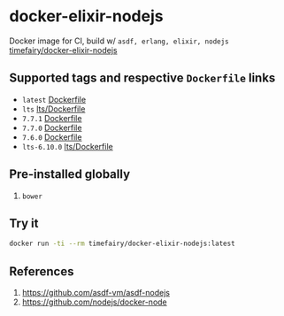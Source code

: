 # docker-elixir-nodejs

Docker image for CI, build w/ `asdf, erlang, elixir, nodejs` [timefairy/docker-elixir-nodejs](https://hub.docker.com/r/timefairy/docker-elixir-nodejs/)


## Supported tags and respective `Dockerfile` links

-   `latest` [Dockerfile](https://github.com/luckynum7/docker-elixir-nodejs/blob/master/Dockerfile)
-   `lts` [lts/Dockerfile](https://github.com/luckynum7/docker-elixir-nodejs/blob/master/lts/Dockerfile)
-   `7.7.1` [Dockerfile](https://github.com/luckynum7/docker-elixir-nodejs/blob/7.7.1/Dockerfile)
-   `7.7.0` [Dockerfile](https://github.com/luckynum7/docker-elixir-nodejs/blob/7.7.0/Dockerfile)
-   `7.6.0` [Dockerfile](https://github.com/luckynum7/docker-elixir-nodejs/blob/7.6.0/Dockerfile)
-   `lts-6.10.0` [lts/Dockerfile](https://github.com/luckynum7/docker-elixir-nodejs/blob/lts-6.10.0/lts/Dockerfile)


## Pre-installed globally

1.  `bower`


## Try it

```bash
docker run -ti --rm timefairy/docker-elixir-nodejs:latest
```


## References

1.  <https://github.com/asdf-vm/asdf-nodejs>
2.  <https://github.com/nodejs/docker-node>
